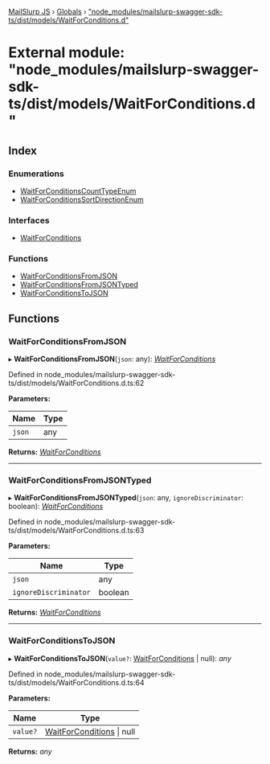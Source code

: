 [MailSlurp JS](../README.md) › [Globals](../globals.md) › ["node_modules/mailslurp-swagger-sdk-ts/dist/models/WaitForConditions.d"](_node_modules_mailslurp_swagger_sdk_ts_dist_models_waitforconditions_d_.md)

# External module: "node_modules/mailslurp-swagger-sdk-ts/dist/models/WaitForConditions.d"

## Index

### Enumerations

* [WaitForConditionsCountTypeEnum](../enums/_node_modules_mailslurp_swagger_sdk_ts_dist_models_waitforconditions_d_.waitforconditionscounttypeenum.md)
* [WaitForConditionsSortDirectionEnum](../enums/_node_modules_mailslurp_swagger_sdk_ts_dist_models_waitforconditions_d_.waitforconditionssortdirectionenum.md)

### Interfaces

* [WaitForConditions](../interfaces/_node_modules_mailslurp_swagger_sdk_ts_dist_models_waitforconditions_d_.waitforconditions.md)

### Functions

* [WaitForConditionsFromJSON](_node_modules_mailslurp_swagger_sdk_ts_dist_models_waitforconditions_d_.md#waitforconditionsfromjson)
* [WaitForConditionsFromJSONTyped](_node_modules_mailslurp_swagger_sdk_ts_dist_models_waitforconditions_d_.md#waitforconditionsfromjsontyped)
* [WaitForConditionsToJSON](_node_modules_mailslurp_swagger_sdk_ts_dist_models_waitforconditions_d_.md#waitforconditionstojson)

## Functions

###  WaitForConditionsFromJSON

▸ **WaitForConditionsFromJSON**(`json`: any): *[WaitForConditions](../interfaces/_node_modules_mailslurp_swagger_sdk_ts_dist_models_waitforconditions_d_.waitforconditions.md)*

Defined in node_modules/mailslurp-swagger-sdk-ts/dist/models/WaitForConditions.d.ts:62

**Parameters:**

Name | Type |
------ | ------ |
`json` | any |

**Returns:** *[WaitForConditions](../interfaces/_node_modules_mailslurp_swagger_sdk_ts_dist_models_waitforconditions_d_.waitforconditions.md)*

___

###  WaitForConditionsFromJSONTyped

▸ **WaitForConditionsFromJSONTyped**(`json`: any, `ignoreDiscriminator`: boolean): *[WaitForConditions](../interfaces/_node_modules_mailslurp_swagger_sdk_ts_dist_models_waitforconditions_d_.waitforconditions.md)*

Defined in node_modules/mailslurp-swagger-sdk-ts/dist/models/WaitForConditions.d.ts:63

**Parameters:**

Name | Type |
------ | ------ |
`json` | any |
`ignoreDiscriminator` | boolean |

**Returns:** *[WaitForConditions](../interfaces/_node_modules_mailslurp_swagger_sdk_ts_dist_models_waitforconditions_d_.waitforconditions.md)*

___

###  WaitForConditionsToJSON

▸ **WaitForConditionsToJSON**(`value?`: [WaitForConditions](../interfaces/_node_modules_mailslurp_swagger_sdk_ts_dist_models_waitforconditions_d_.waitforconditions.md) | null): *any*

Defined in node_modules/mailslurp-swagger-sdk-ts/dist/models/WaitForConditions.d.ts:64

**Parameters:**

Name | Type |
------ | ------ |
`value?` | [WaitForConditions](../interfaces/_node_modules_mailslurp_swagger_sdk_ts_dist_models_waitforconditions_d_.waitforconditions.md) &#124; null |

**Returns:** *any*
